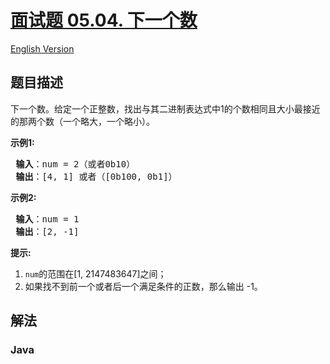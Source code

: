 # [面试题 05.04. 下一个数](https://leetcode.cn/problems/closed-number-lcci)

[English Version](/lcci/05.04.Closed%20Number/README_EN.md)

## 题目描述


<p>下一个数。给定一个正整数，找出与其二进制表达式中1的个数相同且大小最接近的那两个数（一个略大，一个略小）。</p>
<p> <strong>示例1:</strong></p>
<pre>
<strong> 输入</strong>：num = 2（或者0b10）
<strong> 输出</strong>：[4, 1] 或者（[0b100, 0b1]）
</pre>
<p> <strong>示例2:</strong></p>
<pre>
<strong> 输入</strong>：num = 1
<strong> 输出</strong>：[2, -1]
</pre>
<p> <strong>提示:</strong></p>
<ol>
<li><code>num</code>的范围在[1, 2147483647]之间；</li>
<li>如果找不到前一个或者后一个满足条件的正数，那么输出 -1。</li>
</ol>

## 解法

### **Java**

```java

```
